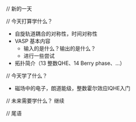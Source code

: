 // 新的一天



// 今天打算学什么？
- 自旋轨道耦合的对称性，时间对称性
- VASP 基本内容
	- 输入的是什么？输出的是什么？
	- 进行一些尝试
- 拓扑简介（13 整数QHE、14 Berry phase、...）

// 今天学了什么？
- 磁场中的电子，朗道能级，整数霍尔效应IQHE入门


// 未来需要学什么？
继续


// 尾语